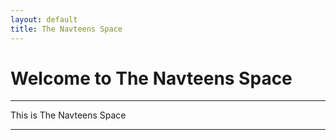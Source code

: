 ```yaml
---
layout: default
title: The Navteens Space
---
```


# Welcome to The Navteens Space

---

This is The Navteens Space

---